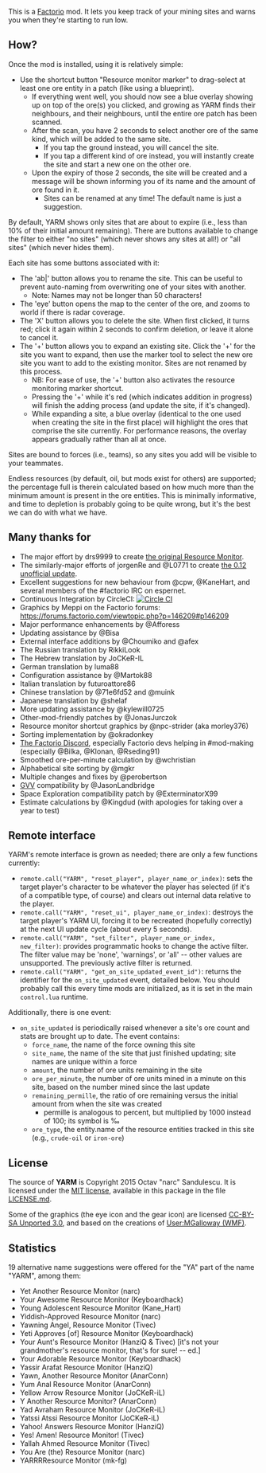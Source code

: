 This is a [Factorio](http://www.factorio.com/) mod. It lets you keep track of
your mining sites and warns you when they're starting to run low.


## How? ##

Once the mod is installed, using it is relatively simple:

* Use the shortcut button "Resource monitor marker" to drag-select at least one
ore entity in a patch (like using a blueprint).
    * If everything went well, you should now see a blue overlay showing up on
    top of the ore(s) you clicked, and growing as YARM finds their neighbours,
    and their neighbours, until the entire ore patch has been scanned.
    * After the scan, you have 2 seconds to select another ore of the same kind,
    which will be added to the same site.
        * If you tap the ground instead, you will cancel the site.
        * If you tap a different kind of ore instead, you will instantly create
        the site and start a new one on the other ore.
    * Upon the expiry of those 2 seconds, the site will be created and a
    message will be shown informing you of its name and the amount of ore found
    in it.
        * Sites can be renamed at any time! The default name is just a
        suggestion.

By default, YARM shows only sites that are about to expire (i.e., less than 10%
of their initial amount remaining). There are buttons available to change the
filter to either "no sites" (which never shows any sites at all!) or "all
sites" (which never hides them).

Each site has some buttons associated with it:

* The 'ab|' button allows you to rename the site. This can be useful to prevent
auto-naming from overwriting one of your sites with another.
    * Note: Names may not be longer than 50 characters!
* The 'eye' button opens the map to the center of the ore, and zooms to world
if there is radar coverage.
* The 'X' button allows you to delete the site. When first clicked, it turns
red; click it again within 2 seconds to confirm deletion, or leave it alone to
cancel it.
* The '+' button allows you to expand an existing site. Click the '+' for the
site you want to expand, then use the marker tool to select the new ore site
you want to add to the existing monitor. Sites are not renamed by this process.
    * NB: For ease of use, the '+' button also activates the resource
    monitoring marker shortcut.
    * Pressing the '+' while it's red (which indicates addition in progress)
    will finish the adding process (and update the site, if it's changed).
    * While expanding a site, a blue overlay (identical to the one used when
    creating the site in the first place) will highlight the ores that comprise
    the site currently. For performance reasons, the overlay appears gradually
    rather than all at once.

Sites are bound to forces (i.e., teams), so any sites you add will be visible
to your teammates.

Endless resources (by default, oil, but mods exist for others) are supported;
the percentage full is therein calculated based on how much more than the
minimum amount is present in the ore entities. This is minimally informative,
and time to depletion is probably going to be quite wrong, but it's the best we
can do with what we have.


## Many thanks for ##

* The major effort by drs9999 to create
[the original Resource Monitor](http://www.factorioforums.com/forum/viewtopic.php?f=86&t=2855).
* The similarly-major efforts of jorgenRe and @L0771 to create
[the 0.12 unofficial update](http://www.factorioforums.com/forum/viewtopic.php?f=120&t=13809).
* Excellent suggestions for new behaviour from @cpw, @KaneHart, and several
members of the #factorio IRC on espernet.
* Continuous Integration by CircleCI:
[![Circle CI](https://circleci.com/gh/narc0tiq/YARM.svg?style=svg)](https://circleci.com/gh/narc0tiq/YARM)
* Graphics by Meppi on the Factorio forums: <https://forums.factorio.com/viewtopic.php?p=146209#p146209>
* Major performance enhancements by @Afforess
* Updating assistance by @Bisa
* External interface additions by @Choumiko and @afex
* The Russian translation by RikkiLook
* The Hebrew translation by JoCKeR-IL
* German translation by luma88
* Configuration assistance by @Martok88
* Italian translation by futuroattore86
* Chinese translation by @71e6fd52 and @muink
* Japanese translation by @shelaf
* More updating assistance by @kylewill0725
* Other-mod-friendly patches by @JonasJurczok
* Resource monitor shortcut graphics by @npc-strider (aka morley376)
* Sorting implementation by @okradonkey
* [The Factorio Discord](https://discord.gg/5N4pQPF), especially Factorio devs helping in #mod-making (especially @Bilka, @Klonan, @Rseding91)
* Smoothed ore-per-minute calculation by @wchristian
* Alphabetical site sorting by @mgkr
* Multiple changes and fixes by @perobertson
* [GVV](https://mods.factorio.com/mod/gvv) compatibility by @JasonLandbridge
* Space Exploration compatibility patch by @ExterminatorX99
* Estimate calculations by @Kingdud (with apologies for taking over a year to test)


## Remote interface ##

YARM's remote interface is grown as needed; there are only a few functions currently:

- `remote.call("YARM", "reset_player", player_name_or_index)`: sets the target player's character to be whatever the player has selected (if it's of a compatible type, of course) and clears out internal data relative to the player.
- `remote.call("YARM", "reset_ui", player_name_or_index)`: destroys the target player's YARM UI, forcing it to be recreated (hopefully correctly) at the next UI update cycle (about every 5 seconds).
- `remote.call("YARM", "set_filter", player_name_or_index, new_filter)`: provides programmatic hooks to change the active filter. The filter value may be 'none', 'warnings', or 'all' -- other values are unsupported. The previously active filter is returned.
- `remote.call("YARM", "get_on_site_updated_event_id")`: returns the identifier for the `on_site_updated` event, detailed below. You should probably call this every time mods are initialized, as it is set in the main `control.lua` runtime.

Additionally, there is one event:

- `on_site_updated` is periodically raised whenever a site's ore count and stats are brought up to date. The event contains:
    - `force_name`, the name of the force owning this site
    - `site_name`, the name of the site that just finished updating; site names are unique within a force
    - `amount`, the number of ore units remaining in the site
    - `ore_per_minute`, the number of ore units mined in a minute on this site, based on the number mined since the last update
    - `remaining_permille`, the ratio of ore remaining versus the initial amount from when the site was created
        - permille is analogous to percent, but multiplied by 1000 instead of 100; its symbol is ‰
    - `ore_type`, the entity.name of the resource entities tracked in this site (e.g., `crude-oil` or `iron-ore`)


## License ##

The source of **YARM** is Copyright 2015 Octav "narc" Sandulescu. It
is licensed under the [MIT license][mit], available in this package in the file
[LICENSE.md](LICENSE.md).

Some of the graphics (the eye icon and the gear icon) are licensed
[CC-BY-SA Unported 3.0][CC-BY-SA-3],
and based on the creations of
[User:MGalloway (WMF)](https://commons.wikimedia.org/wiki/User:MGalloway_%28WMF%29).


[mit]: http://opensource.org/licenses/mit-license.html
[CC-BY-SA-3]: https://creativecommons.org/licenses/by-sa/3.0/deed.en

## Statistics ##

19 alternative name suggestions were offered for the "YA" part of the name "YARM", among them:

- Yet Another Resource Monitor (narc)
- Your Awesome Resource Monitor (Keyboardhack)
- Young Adolescent Resource Monitor (Kane\_Hart)
- Yiddish-Approved Resource Monitor (narc)
- Yawning Angel, Resource Monitor (Tivec)
- Yeti Approves [of] Resource Monitor (Keyboardhack)
- Your Aunt's Resource Monitor (HanziQ & Tivec) [it's not your grandmother's resource monitor, that's for sure! -- ed.]
- Your Adorable Resource Monitor (Keyboardhack)
- Yassir Arafat Resource Monitor (HanziQ)
- Yawn, Another Resource Monitor (AnarConn)
- Yum Anal Resource Monitor (AnarConn)
- Yellow Arrow Resource Monitor (JoCKeR-iL)
- Y Another Resource Monitor? (AnarConn)
- Yad Avraham Resource Monitor (JoCKeR-iL)
- Yatssi Atssi Resource Monitor (JoCKeR-iL)
- Yahoo! Answers Resource Monitor (HanziQ)
- Yes! Amen! Resource Monitor! (Tivec)
- Yallah Ahmed Resource Monitor (Tivec)
- You Are (the) Resource Monitor (narc)
- YARRRResource Monitor (mk-fg)
